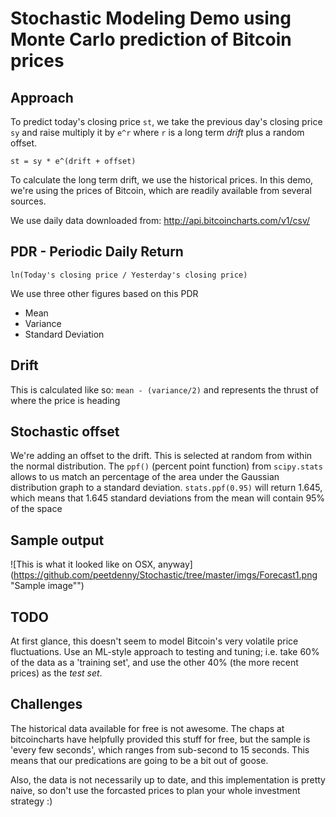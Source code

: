 # Stochastic Modeling Demo using Monte Carlo prediction of Bitcoin prices

## Approach
To predict today's closing price ```st```, we take the previous day's closing price ```sy``` and raise multiply it by ```e^r```
where ```r``` is a long term _drift_ plus a random offset.

```st = sy * e^(drift + offset)```

To calculate the long term drift, we use the historical prices. In this demo, we're using the prices of Bitcoin, which are readily available from several sources.

We use daily data downloaded from: http://api.bitcoincharts.com/v1/csv/

## PDR - Periodic Daily Return 
```ln(Today's closing price / Yesterday's closing price)```

We use three other figures based on this PDR
* Mean
* Variance
* Standard Deviation


## Drift
This is calculated like so:
```mean - (variance/2)``` and represents the thrust of where the price is heading

## Stochastic offset
We're adding an offset to the drift. This is selected at random from within the normal distribution.
The ```ppf()``` (percent point function) from ```scipy.stats``` allows to us match an percentage of the area under the Gaussian distribution graph
to a standard deviation.
```stats.ppf(0.95)``` will return 1.645, which means that 1.645 standard deviations from the mean will contain 95% of the space


## Sample output
![This is what it looked like on OSX, anyway](https://github.com/peetdenny/Stochastic/tree/master/imgs/Forecast1.png "Sample image"")


## TODO

At first glance, this doesn't seem to model Bitcoin's very volatile price fluctuations.
Use an ML-style approach to testing and tuning; i.e. take 60% of the data as a 'training set', and use the other 40% (the more recent prices) as the _test set_.

## Challenges
The historical data available for free is not awesome.
The chaps at bitcoincharts have helpfully provided this stuff for free, but the sample is 'every few seconds', which ranges from sub-second to 15 seconds. This means that our predications are going to be a bit out of goose.

Also, the data is not necessarily up to date, and this implementation is pretty naive, so don't use the forcasted prices to plan your whole investment strategy :)